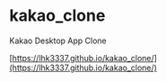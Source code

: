 # kakao_clone

Kakao Desktop App Clone

[https://lhk3337.github.io/kakao_clone/](https://lhk3337.github.io/kakao_clone/)
